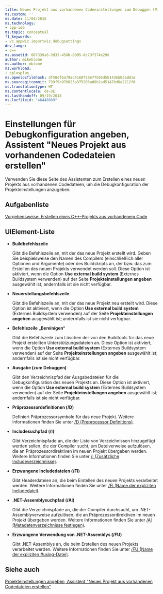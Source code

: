 ```yaml
---
title: Neues Projekt aus vorhandenen Codeeinstellungen zum Debuggen (Visual C++) | Microsoft-Dokumentation
ms.custom: ''
ms.date: 11/04/2016
ms.technology:
- cpp-ide
ms.topic: conceptual
f1_keywords:
- vc.appwiz.importwiz.debugsettings
dev_langs:
- C++
ms.assetid: 607339a8-9d33-458b-8095-dc73f374e29d
author: mikeblome
ms.author: mblome
ms.workload:
- cplusplus
ms.openlocfilehash: df50dfba79ad4160728e77b96d5814d6b03add1e
ms.sourcegitcommit: 799f9b976623a375203ad8b2ad5147bd6a2212f0
ms.translationtype: HT
ms.contentlocale: de-DE
ms.lasthandoff: 09/19/2018
ms.locfileid: "46440889"
---
```

# <a name="specify-debug-configuration-settings-create-new-project-from-existing-code-files-wizard"></a>Einstellungen für Debugkonfiguration angeben, Assistent "Neues Projekt aus vorhandenen Codedateien erstellen"

Verwenden Sie diese Seite des Assistenten zum Erstellen eines neuen Projekts aus vorhandenen Codedateien, um die Debugkonfiguration der Projekteinstellungen anzugeben.

## <a name="task-list"></a>Aufgabenliste

[Vorgehensweise: Erstellen eines C++-Projekts aus vorhandenem Code](../ide/how-to-create-a-cpp-project-from-existing-code.md)

## <a name="uielement-list"></a>UIElement-Liste

- **Buildbefehlszeile**

   Gibt die Befehlszeile an, mit der das neue Projekt erstellt wird. Geben Sie beispielsweise den Namen des Compilers (einschließlich aller Optionen und Argumente) oder des Buildskripts an, der bzw. das zum Erstellen des neuen Projekts verwendet werden soll. Diese Option ist aktiviert, wenn die Option **Use external build system** (Externes Buildsystem verwenden) auf der Seite **Projekteinstellungen angeben** ausgewählt ist; andernfalls ist sie nicht verfügbar.

- **Neuerstellungsbefehlszeile**

   Gibt die Befehlszeile an, mit der das neue Projekt neu erstellt wird. Diese Option ist aktiviert, wenn die Option **Use external build system** (Externes Buildsystem verwenden) auf der Seite **Projekteinstellungen angeben** ausgewählt ist; andernfalls ist sie nicht verfügbar.

- **Befehlszeile „Bereinigen“**

   Gibt die Befehlszeile zum Löschen der von den Buildtools für das neue Projekt erstellten Unterstützungsdateien an. Diese Option ist aktiviert, wenn die Option **Use external build system** (Externes Buildsystem verwenden) auf der Seite **Projekteinstellungen angeben** ausgewählt ist; andernfalls ist sie nicht verfügbar.

- **Ausgabe (zum Debuggen)**

   Gibt den Verzeichnispfad der Ausgabedateien für die Debugkonfiguration des neuen Projekts an. Diese Option ist aktiviert, wenn die Option **Use external build system** (Externes Buildsystem verwenden) auf der Seite **Projekteinstellungen angeben** ausgewählt ist; andernfalls ist sie nicht verfügbar.

- **Präprozessordefinitionen (/D)**

   Definiert Präprozessorsymbole für das neue Projekt. Weitere Informationen finden Sie unter [/D (Preprocessor Definitions)](../build/reference/d-preprocessor-definitions.md).

- **Includesuchpfad (/I)**

   Gibt Verzeichnispfade an, die der Liste von Verzeichnissen hinzugefügt werden sollen, die der Compiler sucht, um Dateiverweise aufzulösen, die an Präprozessordirektiven im neuen Projekt übergeben werden. Weitere Informationen finden Sie unter [/I (Zusätzliche Includeverzeichnisse)](../build/reference/i-additional-include-directories.md).

- **Erzwungene Includedateien (/FI)**

   Gibt Headerdateien an, die beim Erstellen des neuen Projekts verarbeitet werden. Weitere Informationen finden Sie unter [/FI (Name der expliziten Includedatei)](../build/reference/fi-name-forced-include-file.md).

- **.NET-Assemblysuchpfad (/AI)**

   Gibt die Verzeichnispfade an, die der Compiler durchsucht, um .NET-Assemblyverweise aufzulösen, die an Präprozessordirektiven im neuen Projekt übergeben werden. Weitere Informationen finden Sie unter [/AI (Metadatenverzeichnisse festlegen)](../build/reference/ai-specify-metadata-directories.md).

- **Erzwungene Verwendung von .NET-Assemblys (/FU)**

   Gibt .NET-Assemblys an, die beim Erstellen des neuen Projekts verarbeitet werden. Weitere Informationen finden Sie unter [/FU (Name der expliziten #using-Datei)](../build/reference/fu-name-forced-hash-using-file.md).

## <a name="see-also"></a>Siehe auch

[Projekteinstellungen angeben, Assistent "Neues Projekt aus vorhandenen Codedateien erstellen"](../ide/specify-project-settings-create-new-project-from-existing-code-files-wizard.md)
